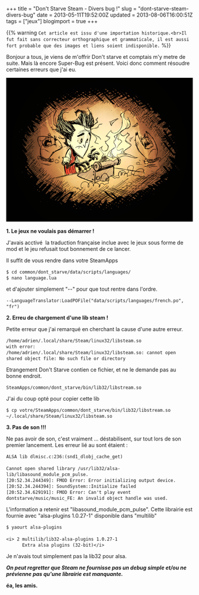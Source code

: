 +++
title = "Don't Starve Steam - Divers bug !"
slug = "dont-starve-steam-divers-bug"
date = 2013-05-11T19:52:00Z
updated = 2013-08-06T16:00:51Z
tags = ["jeux"]
blogimport = true
+++

{{% warning `Cet article est issu d'une importation historique.<br>Il fut fait sans correcteur orthographique et grammaticale, il est aussi fort probable que des images et liens soient indisponible.` %}}

Bonjour a tous, je viens de m'offrir Don't starve et comptais m'y metre de suite. Mais là encore Super-Bug est présent. Voici donc comment résoudre certaines erreurs que j'ai eu.

![Image de presentation](/images/td.png "")

**1. Le jeux ne voulais pas démarrer !**

J'avais acctivé  la traduction française inclue avec le jeux sous forme de mod et le jeu refusait tout bonnement de ce lancer.

Il suffit de vous rendre dans votre SteamApps

```
$ cd common/dont_starve/data/scripts/languages/
$ nano language.lua
```

et d'ajouter simplement "--" pour que tout rentre dans l'ordre.

```
--LanguageTranslator:LoadPOFile("data/scripts/languages/french.po", "fr")

```

**2. Erreu de chargement d'une lib steam !**

Petite erreur que j'ai remarqué en cherchant la cause d'une autre erreur.

```
/home/adrien/.local/share/Steam/linux32/libsteam.so
with error:
/home/adrien/.local/share/Steam/linux32/libsteam.so: cannot open shared object file: No such file or directory

```

Etrangement Don't Starve contien ce fichier, et ne le demande pas au bonne endroit.

```
SteamApps/common/dont_starve/bin/lib32/libstream.so
```

J'ai du coup opté pour copier cette lib

```
$ cp votre/SteamApps/common/dont_starve/bin/lib32/libstream.so ~/.local/share/Steam/linux32/libsteam.so
```

**3. Pas de son !!!**

Ne pas avoir de son, c'est vraiment ... déstabilisent, sur tout lors de son premier lancement. Les erreur lié au sont étaient :

```
ALSA lib dlmisc.c:236:(snd1_dlobj_cache_get)

Cannot open shared library /usr/lib32/alsa-lib/libasound_module_pcm_pulse.
[20:52.34.244349]: FMOD Error: Error initializing output device.
[20:52.34.244394]: SoundSystem::Initialize failed
[20:52.34.629191]: FMOD Error: Can't play event dontstarve/music/music_FE: An invalid object handle was used.
```

L'information a retenir est "libasound_module_pcm_pulse". Cette librairie est fournie avec "alsa-plugins 1.0.27-1" disponible dans "multilib"

```
$ yaourt alsa-plugins

<i> 2 multilib/lib32-alsa-plugins 1.0.27-1
      Extra alsa plugins (32-bit)</i>
```

Je n'avais tout simplement pas la lib32 pour alsa.

_**On peut regretter que Steam ne fournisse pas un debug simple et/ou ne prévienne pas qu'une librairie est manquante.**_

**éa, les amis.**
